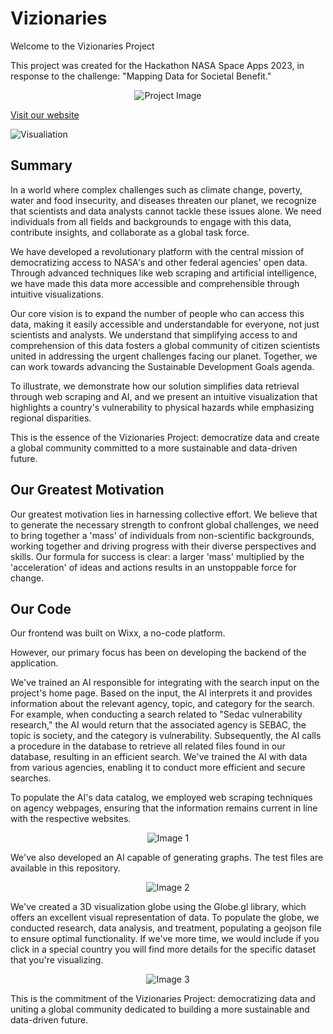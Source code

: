 # Vizionaries
Welcome to the Vizionaries Project

This project was created for the Hackathon NASA Space Apps 2023, in response to the challenge: "Mapping Data for Societal Benefit."

<div align="center">
  <img src="https://github.com/KnuppLucas/Vizionaries/assets/102392874/afa2564c-4146-45c8-b328-4cedc8035196" alt="Project Image">
</div>

[Visit our website](https://www.vizionaries.tech/)

![Visualiation]()

## Summary
In a world where complex challenges such as climate change, poverty, water and food insecurity, and diseases threaten our planet, we recognize that scientists and data analysts cannot tackle these issues alone. We need individuals from all fields and backgrounds to engage with this data, contribute insights, and collaborate as a global task force.

We have developed a revolutionary platform with the central mission of democratizing access to NASA's and other federal agencies' open data. Through advanced techniques like web scraping and artificial intelligence, we have made this data more accessible and comprehensible through intuitive visualizations.

Our core vision is to expand the number of people who can access this data, making it easily accessible and understandable for everyone, not just scientists and analysts. We understand that simplifying access to and comprehension of this data fosters a global community of citizen scientists united in addressing the urgent challenges facing our planet. Together, we can work towards advancing the Sustainable Development Goals agenda.

To illustrate, we demonstrate how our solution simplifies data retrieval through web scraping and AI, and we present an intuitive visualization that highlights a country's vulnerability to physical hazards while emphasizing regional disparities.

This is the essence of the Vizionaries Project: democratize data and create a global community committed to a more sustainable and data-driven future.

## Our Greatest Motivation
Our greatest motivation lies in harnessing collective effort. We believe that to generate the necessary strength to confront global challenges, we need to bring together a 'mass' of individuals from non-scientific backgrounds, working together and driving progress with their diverse perspectives and skills. Our formula for success is clear: a larger 'mass' multiplied by the 'acceleration' of ideas and actions results in an unstoppable force for change.

## Our Code
Our frontend was built on Wixx, a no-code platform.

However, our primary focus has been on developing the backend of the application.

We've trained an AI responsible for integrating with the search input on the project's home page. Based on the input, the AI interprets it and provides information about the relevant agency, topic, and category for the search. For example, when conducting a search related to "Sedac vulnerability research," the AI would return that the associated agency is SEBAC, the topic is society, and the category is vulnerability. Subsequently, the AI calls a procedure in the database to retrieve all related files found in our database, resulting in an efficient search. We've trained the AI with data from various agencies, enabling it to conduct more efficient and secure searches.

To populate the AI's data catalog, we employed web scraping techniques on agency webpages, ensuring that the information remains current in line with the respective websites.

<div align="center">
  <img src="https://github.com/KnuppLucas/Vizionaries/assets/102392874/da1fe612-9ce5-4398-862c-b7c14b152dec" alt="Image 1">
</div>

We've also developed an AI capable of generating graphs. The test files are available in this repository.

<div align="center">
  <img src="https://github.com/KnuppLucas/Vizionaries/assets/102392874/64ccdb4d-3ed3-444d-ba02-a765e5c10c4b" alt="Image 2">
</div>

We've created a 3D visualization globe using the Globe.gl library, which offers an excellent visual representation of data. To populate the globe, we conducted research, data analysis, and treatment, populating a geojson file to ensure optimal functionality.
If we've more time, we would include if you click in a special country you will find more details for the specific dataset that you're visualizing.
<div align="center">
  <img src="https://github.com/KnuppLucas/Vizionaries/assets/102392874/74ee61be-bdbe-411a-b838-559334105a97" alt="Image 3">
</div>

This is the commitment of the Vizionaries Project: democratizing data and uniting a global community dedicated to building a more sustainable and data-driven future.
